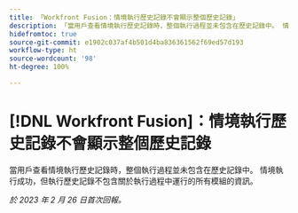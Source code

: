 ```yaml
---
title: 「Workfront Fusion：情境執行歷史記錄不會顯示整個歷史記錄」
description: 「當用戶查看情境執行歷史記錄時，整個執行過程並未包含在歷史記錄中。 情境執行成功，但執行歷史記錄不包含關於執行過程中運行的所有模組的資訊」
hidefromtoc: true
source-git-commit: e1902c037af4b501d4ba836361562f69ed57d193
workflow-type: ht
source-wordcount: '98'
ht-degree: 100%

---
```



# [!DNL Workfront Fusion]：情境執行歷史記錄不會顯示整個歷史記錄

當用戶查看情境執行歷史記錄時，整個執行過程並未包含在歷史記錄中。 情境執行成功，但執行歷史記錄不包含關於執行過程中運行的所有模組的資訊。

_於 2023 年 2 月 26 日首次回報。_

